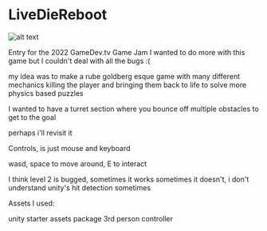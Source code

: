 # LiveDieReboot
![alt text]([http://url/to/img.png](https://i.ibb.co/C6BzGFk/addtext-com-MTcx-Mz-Uz-Mz-A1-NA.png))

Entry for the 2022 GameDev.tv Game Jam
I wanted to do more with this game but I couldn't deal with all the bugs :(

my idea was to make a rube goldberg esque game with many different mechanics killing the player and bringing them back to life to solve more physics based puzzles

I wanted to have a turret section where you bounce off multiple obstacles to get to the goal

perhaps i'll revisit it



Controls, is just mouse and keyboard

wasd, space to move around, E to interact

I think level 2 is bugged, sometimes it works sometimes it doesn't, i don't understand unity's hit detection sometimes



Assets I used: 

unity starter assets package 3rd person controller
